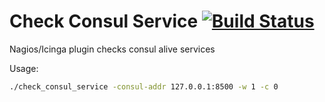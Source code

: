 # Check Consul Service [![Build Status](https://travis-ci.org/ujenmr/check-consul-service.svg?branch=master)](https://travis-ci.org/ujenmr/check-consul-service)

Nagios/Icinga plugin checks consul alive services

Usage:
```bash
./check_consul_service -consul-addr 127.0.0.1:8500 -w 1 -c 0
```

